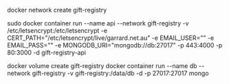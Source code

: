 docker network create gift-registry

sudo docker container run --name api --network gift-registry -v /etc/letsencrypt:/etc/letsencrypt -e CERT_PATH="/etc/letsencrypt/live/garrard.net.au" -e EMAIL_USER="" -e EMAIL_PASS="" -e MONGODB_URI="mongodb://db:27017" -p 443:4000 -p 80:3000 -d gift-registry-api 

docker volume create gift-registry
docker container run --name db --network gift-registry -v gift-registry:/data/db -d -p 27017:27017  mongo